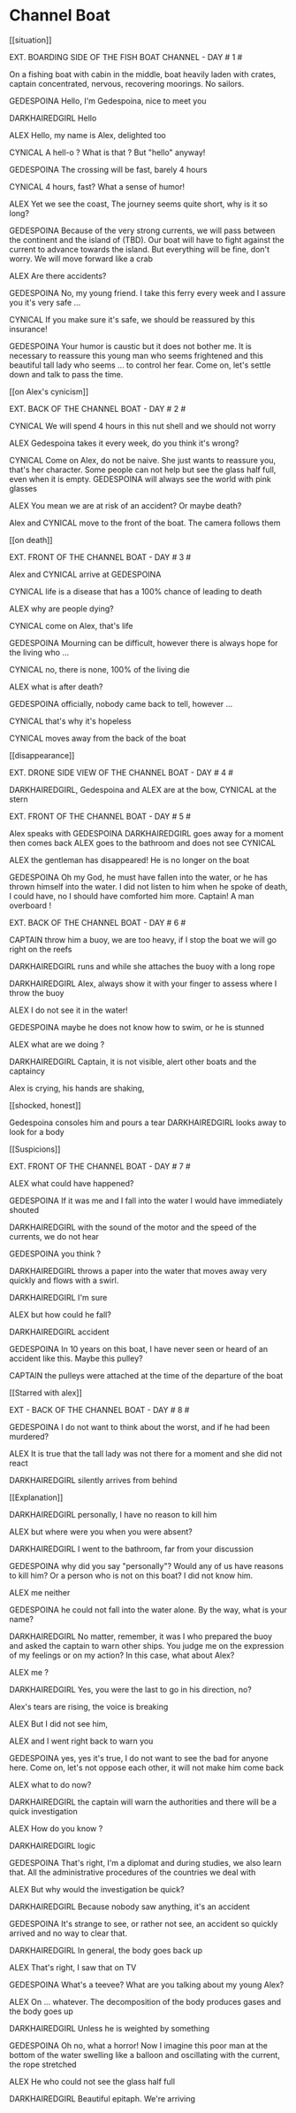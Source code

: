 # Channel Boat

[[situation]]

EXT. BOARDING SIDE OF THE FISH BOAT CHANNEL - DAY # 1 #

On a fishing boat with cabin in the middle, boat heavily laden with crates, captain concentrated, nervous, recovering moorings. No sailors.

GEDESPOINA
Hello, I'm Gedespoina, nice to meet you

DARKHAIREDGIRL
Hello

ALEX
Hello, my name is Alex, delighted too

CYNICAL
A hell-o ? What is that ? But "hello" anyway!

GEDESPOINA
The crossing will be fast, barely 4 hours

CYNICAL
4 hours, fast? What a sense of humor!

ALEX
Yet we see the coast, The journey seems quite short, why is it so long?

GEDESPOINA
Because of the very strong currents, we will pass between the continent and the island of (TBD). Our boat will have to fight against the current to advance towards the island. But everything will be fine, don't worry. We will move forward like a crab

ALEX
Are there accidents?

GEDESPOINA
No, my young friend. I take this ferry every week and I assure you it's very safe ...

CYNICAL
If you make sure it's safe, we should be reassured by this insurance!

GEDESPOINA
Your humor is caustic but it does not bother me.
It is necessary to reassure this young man who seems frightened and this beautiful tall lady who seems ... to control her fear.
Come on, let's settle down and talk to pass the time.

[[on Alex's cynicism]]

EXT. BACK OF THE CHANNEL BOAT - DAY # 2 #

CYNICAL
We will spend 4 hours in this nut shell and we should not worry

ALEX
Gedespoina takes it every week, do you think it's wrong?

CYNICAL
Come on Alex, do not be naive. She just wants to reassure you, that's her character. Some people can not help but see the glass half full, even when it is empty. GEDESPOINA will always see the world with pink glasses

ALEX
You mean we are at risk of an accident? Or maybe death?

Alex and CYNICAL move to the front of the boat. The camera follows them

[[on death]]

EXT. FRONT OF THE CHANNEL BOAT - DAY # 3 #

Alex and CYNICAL arrive at GEDESPOINA

CYNICAL
life is a disease that has a 100% chance of leading to death

ALEX
why are people dying?

CYNICAL
come on Alex, that's life

GEDESPOINA
Mourning can be difficult, however there is always hope for the living who ...

CYNICAL
no, there is none, 100% of the living die

ALEX
what is after death?

GEDESPOINA
officially, nobody came back to tell, however ...

CYNICAL
that's why it's hopeless

CYNICAL moves away from the back of the boat

[[disappearance]]

EXT. DRONE SIDE VIEW OF THE CHANNEL BOAT - DAY # 4 #

DARKHAIREDGIRL, Gedespoina and ALEX are at the bow, CYNICAL at the stern

EXT. FRONT OF THE CHANNEL BOAT - DAY # 5 #

Alex speaks with GEDESPOINA
DARKHAIREDGIRL goes away for a moment then comes back
ALEX goes to the bathroom and does not see CYNICAL

ALEX
the gentleman has disappeared! He is no longer on the boat

GEDESPOINA
Oh my God, he must have fallen into the water, or he has thrown himself into the water. I did not listen to him when he spoke of death, I could have, no I should have comforted him more. Captain! A man overboard !

EXT. BACK OF THE CHANNEL BOAT - DAY # 6 #

CAPTAIN
throw him a buoy, we are too heavy, if I stop the boat we will go right on the reefs

DARKHAIREDGIRL runs and while she attaches the buoy with a long rope

DARKHAIREDGIRL
Alex, always show it with your finger to assess where I throw the buoy

ALEX
I do not see it in the water!

GEDESPOINA
maybe he does not know how to swim, or he is stunned

ALEX
what are we doing ?

DARKHAIREDGIRL
Captain, it is not visible, alert other boats and the captaincy

Alex is crying, his hands are shaking,

[[shocked, honest]]

Gedespoina consoles him and pours a tear
DARKHAIREDGIRL looks away to look for a body

[[Suspicions]]

EXT. FRONT OF THE CHANNEL BOAT - DAY # 7 #

ALEX
what could have happened?

GEDESPOINA
If it was me and I fall into the water I would have immediately shouted

DARKHAIREDGIRL
with the sound of the motor and the speed of the currents, we do not hear

GEDESPOINA
you think ?

DARKHAIREDGIRL throws a paper into the water that moves away very quickly and flows with a swirl.

DARKHAIREDGIRL
I'm sure

ALEX
but how could he fall?

DARKHAIREDGIRL
accident

GEDESPOINA
In 10 years on this boat, I have never seen or heard of an accident like this. Maybe this pulley?

CAPTAIN
the pulleys were attached at the time of the departure of the boat

[[Starred with alex]]

EXT - BACK OF THE CHANNEL BOAT - DAY # 8 #

GEDESPOINA
I do not want to think about the worst, and if he had been murdered?

ALEX
It is true that the tall lady was not there for a moment and she did not react

DARKHAIREDGIRL silently arrives from behind

[[Explanation]]

DARKHAIREDGIRL
personally, I have no reason to kill him

ALEX
but where were you when you were absent?

DARKHAIREDGIRL
I went to the bathroom, far from your discussion

GEDESPOINA
why did you say "personally"? Would any of us have reasons to kill him? Or a person who is not on this boat? I did not know him.

ALEX
me neither

GEDESPOINA
he could not fall into the water alone. By the way, what is your name?

DARKHAIREDGIRL
No matter, remember, it was I who prepared the buoy and asked the captain to warn other ships. You judge me on the expression of my feelings or on my action? In this case, what about Alex?

ALEX
me ?

DARKHAIREDGIRL
Yes, you were the last to go in his direction, no?

Alex's tears are rising, the voice is breaking

ALEX
But I did not see him,

ALEX
and I went right back to warn you

GEDESPOINA
yes, yes it's true, I do not want to see the bad for anyone here. Come on, let's not oppose each other, it will not make him come back

ALEX
what to do now?

DARKHAIREDGIRL
the captain will warn the authorities and there will be a quick investigation

ALEX
How do you know ?

DARKHAIREDGIRL
logic

GEDESPOINA
That's right, I'm a diplomat and during studies, we also learn that. All the administrative procedures of the countries we deal with

ALEX
But why would the investigation be quick?

DARKHAIREDGIRL
Because nobody saw anything, it's an accident

GEDESPOINA
It's strange to see, or rather not see, an accident so quickly arrived and no way to clear that.

DARKHAIREDGIRL
In general, the body goes back up

ALEX
That's right, I saw that on TV

GEDESPOINA
What's a teevee? What are you talking about my young Alex?

ALEX
On ... whatever. The decomposition of the body produces gases and the body goes up

DARKHAIREDGIRL
Unless he is weighted by something

GEDESPOINA
Oh no, what a horror! Now I imagine this poor man at the bottom of the water swelling like a balloon and oscillating with the current, the rope stretched

ALEX
He who could not see the glass half full

DARKHAIREDGIRL
Beautiful epitaph. We're arriving
